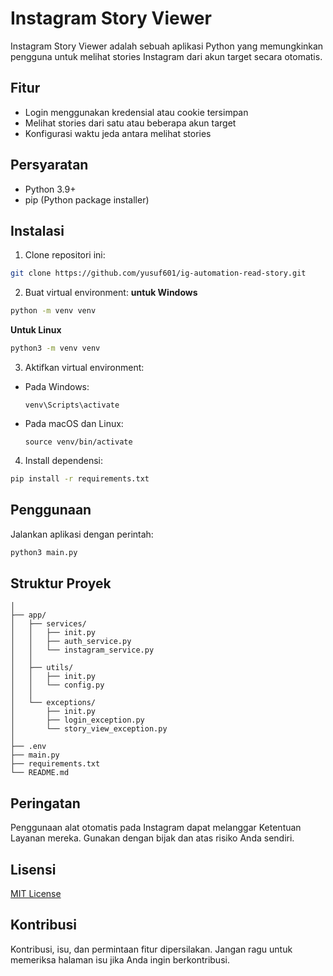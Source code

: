 # Instagram Story Viewer

Instagram Story Viewer adalah sebuah aplikasi Python yang memungkinkan pengguna untuk melihat stories Instagram dari akun target secara otomatis.

## Fitur

- Login menggunakan kredensial atau cookie tersimpan
- Melihat stories dari satu atau beberapa akun target
- Konfigurasi waktu jeda antara melihat stories

## Persyaratan

- Python 3.9+
- pip (Python package installer)

## Instalasi

1. Clone repositori ini:
```bash
git clone https://github.com/yusuf601/ig-automation-read-story.git
```
2. Buat virtual environment:
 **untuk Windows**  
```bash
python -m venv venv
```
**Untuk Linux**
```bash
python3 -m venv venv
```
3. Aktifkan virtual environment:
- Pada Windows:
  ```
  venv\Scripts\activate
  ```
- Pada macOS dan Linux:
  ```
  source venv/bin/activate
  ```
4. Install dependensi:
```bash
pip install -r requirements.txt
```

## Penggunaan

Jalankan aplikasi dengan perintah:
```bash
python3 main.py
```
## Struktur Proyek
```instagram-story-viewer/
│
├── app/
│   ├── services/
│   │   ├── init.py
│   │   ├── auth_service.py
│   │   └── instagram_service.py
│   │
│   ├── utils/
│   │   ├── init.py
│   │   └── config.py
│   │
│   └── exceptions/
│       ├── init.py
│       ├── login_exception.py
│       └── story_view_exception.py
│
├── .env
├── main.py
├── requirements.txt
└── README.md
```
## Peringatan

Penggunaan alat otomatis pada Instagram dapat melanggar Ketentuan Layanan mereka. Gunakan dengan bijak dan atas risiko Anda sendiri.

## Lisensi

[MIT License](https://opensource.org/licenses/MIT)

## Kontribusi

Kontribusi, isu, dan permintaan fitur dipersilakan. Jangan ragu untuk memeriksa halaman isu jika Anda ingin berkontribusi.

